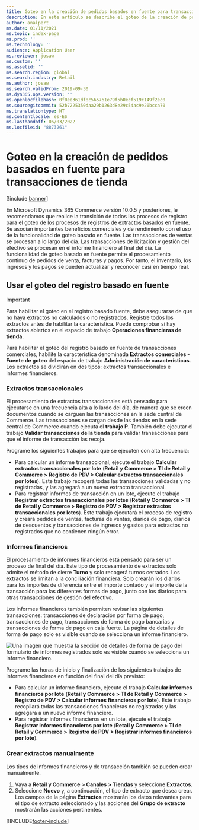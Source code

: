 ```yaml
---
title: Goteo en la creación de pedidos basados en fuente para transacciones de tienda
description: En este artículo se describe el goteo de la creación de pedidos basados en fuente para las transacciones de tienda en Microsoft Dynamics 365 Commerce.
author: analpert
ms.date: 01/11/2021
ms.topic: index-page
ms.prod: ''
ms.technology: ''
audience: Application User
ms.reviewer: josaw
ms.custom: ''
ms.assetid: ''
ms.search.region: global
ms.search.industry: Retail
ms.author: josaw
ms.search.validFrom: 2019-09-30
ms.dyn365.ops.version: ''
ms.openlocfilehash: 0f0ee361df8c565761e79f5b0ecf519c149f2ec0
ms.sourcegitcommit: 52b7225350daa29b1263d8e29c54ac9e20bcca70
ms.translationtype: HT
ms.contentlocale: es-ES
ms.lasthandoff: 06/03/2022
ms.locfileid: "8873261"
---
```

# <a name="trickle-feed-based-order-creation-for-retail-store-transactions"></a>Goteo en la creación de pedidos basados en fuente para transacciones de tienda

[!include [banner](includes/banner.md)]

En Microsoft Dynamics 365 Commerce versión 10.0.5 y posteriores, le recomendamos que realice la transición de todos los procesos de registro para el goteo de los procesos de registros de extractos basados en fuente. Se asocian importantes beneficios comerciales y de rendimiento con el uso de la funcionalidad de goteo basado en fuente. Las transacciones de ventas se procesan a lo largo del día. Las transacciones de licitación y gestión del efectivo se procesan en el informe financiero al final del día. La funcionalidad de goteo basado en fuente permite el procesamiento continuo de pedidos de venta, facturas y pagos. Por tanto, el inventario, los ingresos y los pagos se pueden actualizar y reconocer casi en tiempo real.

## <a name="use-trickle-feed-based-posting"></a>Usar el goteo del registro basado en fuente

> [!IMPORTANT]
> Para habilitar el goteo en el registro basado fuente, debe asegurarse de que no haya extractos no calculados o no registrados. Registre todos los extractos antes de habilitar la característica. Puede comprobar si hay extractos abiertos en el espacio de trabajo **Operaciones financieras de tienda**.

Para habilitar el goteo del registro basado en fuente de transacciones comerciales, habilite la característica denominada **Extractos comerciales - Fuente de goteo** del espacio de trabajo **Administración de características**. Los extractos se dividirán en dos tipos: extractos transaccionales e informes financieros.

### <a name="transactional-statements"></a>Extractos transaccionales

El procesamiento de extractos transaccionales está pensado para ejecutarse en una frecuencia alta a lo lardo del día, de manera que se creen documentos cuando se carguen las transacciones en la sede central de Commerce. Las transacciones se cargan desde las tiendas en la sede central de Commerce cuando ejecuta el **trabajo P**. También debe ejecutar el trabajo **Validar transacciones de la tienda** para validar transacciones para que el informe de transacción las recoja.

Programe los siguientes trabajos para que se ejecuten con alta frecuencia:

- Para calcular un informe transaccional, ejecute el trabajo **Calcular extractos transaccionales por lote** (**Retail y Commerce \> TI de Retail y Commerce \> Registro de PDV \> Calcular extractos transaccionales por lotes**). Este trabajo recogerá todas las transacciones validadas y no registradas, y las agregará a un nuevo extracto transaccional.
- Para registrar informes de transacción en un lote, ejecute el trabajo **Registrar extractos transaccionales por lotes** (**Retail y Commerce \> TI de Retail y Commerce \> Registro de PDV \> Registrar extractos transaccionales por lotes**). Este trabajo ejecutará el proceso de registro y creará pedidos de ventas, facturas de ventas, diarios de pago, diarios de descuentos y transacciones de ingresos y gastos para extractos no registrados que no contienen ningún error. 

### <a name="financial-statements"></a>Informes financieros

El procesamiento de informes financieros está pensado para ser un proceso de final del día. Este tipo de procesamiento de extractos solo admite el método de cierre **Turno** y solo recogerá turnos cerrados. Los extractos se limitan a la conciliación financiera. Solo crearán los diarios para los importes de diferencia entre el importe contado y el importe de la transacción para las diferentes formas de pago, junto con los diarios para otras transacciones de gestión del efectivo.

Los informes financieros también permiten revisar las siguientes transacciones: transacciones de declaración por forma de pago, transacciones de pago, transacciones de forma de pago bancarias y transacciones de forma de pago en caja fuerte. La página de detalles de forma de pago solo es visible cuando se selecciona un informe financiero.

![Una imagen que muestra la sección de detalles de forma de pago del formulario de informes registrados solo es visible cuando se selecciona un informe financiero.](./media/Trickle-feed-posted-statements-transaction-view.png)

Programe las horas de inicio y finalización de los siguientes trabajos de informes financieros en función del final del día previsto:

- Para calcular un informe financiero, ejecute el trabajo **Calcular informes financieros por lote** (**Retail y Commerce \> TI de Retail y Commerce \> Registro de PDV \> Calcular informes financieros por lote**). Este trabajo recopilará todas las transacciones financieras no registradas y las agregará a un nuevo informe financiero.
- Para registrar informes financieros en un lote, ejecute el trabajo **Registrar informes financieros por lote** (**Retail y Commerce \> TI de Retail y Commerce \> Registro de PDV \> Registrar informes financieros por lote**).

### <a name="manually-create-statements"></a>Crear extractos manualmente

Los tipos de informes financieros y de transacción también se pueden crear manualmente. 

1. Vaya a **Retail y Commerce \> Canales \> Tiendas** y seleccione **Extractos**. 
2. Seleccione **Nuevo** y, a continuación, el tipo de extracto que desea crear. Los campos de la página **Extractos** mostrarán los datos relevantes para el tipo de extracto seleccionado y las acciones del **Grupo de extracto** mostrarán las acciones pertinentes.

[!INCLUDE[footer-include](../includes/footer-banner.md)]
